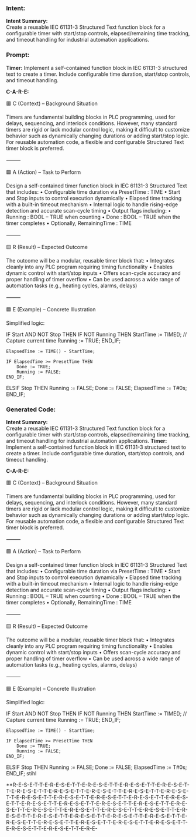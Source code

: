 ### Intent:
**Intent Summary:**  
Create a reusable IEC 61131-3 Structured Text function block for a configurable timer with start/stop controls, elapsed/remaining time tracking, and timeout handling for industrial automation applications.

### Prompt:
**Timer:**
Implement a self-contained function block in IEC 61131-3 structured text to create a timer. Include configurable time duration, start/stop controls, and timeout handling.


**C-A-R-E:**

🟥 C (Context) – Background Situation

Timers are fundamental building blocks in PLC programming, used for delays, sequencing, and interlock conditions. However, many standard timers are rigid or lack modular control logic, making it difficult to customize behavior such as dynamically changing durations or adding start/stop logic. For reusable automation code, a flexible and configurable Structured Text timer block is preferred.

⸻

🟩 A (Action) – Task to Perform

Design a self-contained timer function block in IEC 61131-3 Structured Text that includes:
	•	Configurable time duration via PresetTime : TIME
	•	Start and Stop inputs to control execution dynamically
	•	Elapsed time tracking with a built-in timeout mechanism
	•	Internal logic to handle rising-edge detection and accurate scan-cycle timing
	•	Output flags including:
	•	Running : BOOL – TRUE when counting
	•	Done : BOOL – TRUE when the timer completes
	•	Optionally, RemainingTime : TIME

⸻

🟨 R (Result) – Expected Outcome

The outcome will be a modular, reusable timer block that:
	•	Integrates cleanly into any PLC program requiring timing functionality
	•	Enables dynamic control with start/stop inputs
	•	Offers scan-cycle accuracy and proper handling of timer overflow
	•	Can be used across a wide range of automation tasks (e.g., heating cycles, alarms, delays)

⸻

🟦 E (Example) – Concrete Illustration

Simplified logic:

IF Start AND NOT Stop THEN
    IF NOT Running THEN
        StartTime := TIME(); // Capture current time
        Running := TRUE;
    END_IF;

    ElapsedTime := TIME() - StartTime;

    IF ElapsedTime >= PresetTime THEN
        Done := TRUE;
        Running := FALSE;
    END_IF;
ELSIF Stop THEN
    Running := FALSE;
    Done := FALSE;
    ElapsedTime := T#0s;
END_IF;

### Generated Code:
**Intent Summary:**  
Create a reusable IEC 61131-3 Structured Text function block for a configurable timer with start/stop controls, elapsed/remaining time tracking, and timeout handling for industrial automation applications.
**Timer:**
Implement a self-contained function block in IEC 61131-3 structured text to create a timer. Include configurable time duration, start/stop controls, and timeout handling.


**C-A-R-E:**

🟥 C (Context) – Background Situation

Timers are fundamental building blocks in PLC programming, used for delays, sequencing, and interlock conditions. However, many standard timers are rigid or lack modular control logic, making it difficult to customize behavior such as dynamically changing durations or adding start/stop logic. For reusable automation code, a flexible and configurable Structured Text timer block is preferred.

⸻

🟩 A (Action) – Task to Perform

Design a self-contained timer function block in IEC 61131-3 Structured Text that includes:
	•	Configurable time duration via PresetTime : TIME
	•	Start and Stop inputs to control execution dynamically
	•	Elapsed time tracking with a built-in timeout mechanism
	•	Internal logic to handle rising-edge detection and accurate scan-cycle timing
	•	Output flags including:
	•	Running : BOOL – TRUE when counting
	•	Done : BOOL – TRUE when the timer completes
	•	Optionally, RemainingTime : TIME

⸻

🟨 R (Result) – Expected Outcome

The outcome will be a modular, reusable timer block that:
	•	Integrates cleanly into any PLC program requiring timing functionality
	•	Enables dynamic control with start/stop inputs
	•	Offers scan-cycle accuracy and proper handling of timer overflow
	•	Can be used across a wide range of automation tasks (e.g., heating cycles, alarms, delays)

⸻

🟦 E (Example) – Concrete Illustration

Simplified logic:

IF Start AND NOT Stop THEN
    IF NOT Running THEN
        StartTime := TIME(); // Capture current time
        Running := TRUE;
    END_IF;

    ElapsedTime := TIME() - StartTime;

    IF ElapsedTime >= PresetTime THEN
        Done := TRUE;
        Running := FALSE;
    END_IF;
ELSIF Stop THEN
    Running := FALSE;
    Done := FALSE;
    ElapsedTime := T#0s;
END_IF;
 stihl

**R-E-S-E-T-T-E-R-E-S-E-T-T-E-R-E-S-E-T-T-E-R-E-S-E-T-T-E-R-E-S-E-T-T-E-R-E-S-E-T-T-E-R-E-S-E-T-T-E-R-E-S-E-T-T-E-R-E-S-E-T-T-E-R-E-S-E-T-T-E-R-E-S-E-T-T-E-R-E-S-E-T-T-E-R-E-S-E-T-T-E-R-E-S-E-T-T-E-R-E-S-E-T-T-E-R-E-S-E-T-T-E-R-E-S-E-T-T-E-R-E-S-E-T-T-E-R-E-S-E-T-T-E-R-E-S-E-T-T-E-R-E-S-E-T-T-E-R-E-S-E-T-T-E-R-E-S-E-T-T-E-R-E-S-E-T-T-E-R-E-S-E-T-T-E-R-E-S-E-T-T-E-R-E-S-E-T-T-E-R-E-S-E-T-T-E-R-E-S-E-T-T-E-R-E-S-E-T-T-E-R-E-S-E-T-T-E-R-E-S-E-T-T-E-R-E-S-E-T-T-E-R-E-S-E-T-T-E-R-E-S-E-T-T-E-R-E-S-E-T-T-E-R-E-
